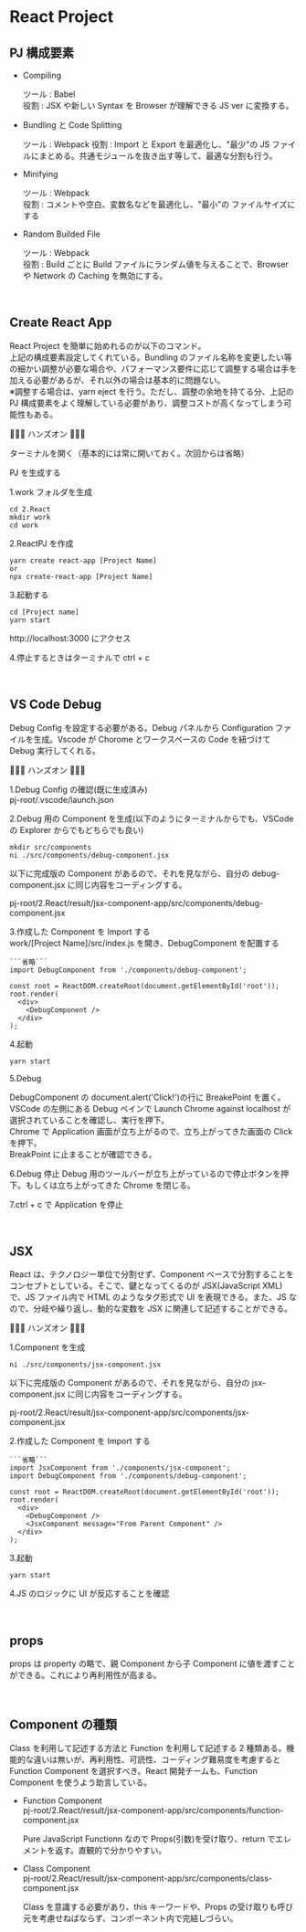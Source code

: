 # React Project

## PJ 構成要素

- Compiling

  ツール : Babel  
  役割 : JSX や新しい Syntax を Browser が理解できる JS ver に変換する。

- Bundling と Code Splitting

  ツール : Webpack
  役割 : Import と Export を最適化し、"最少"の JS ファイルにまとめる。共通モジュールを抜き出す等して、最適な分割も行う。

- Minifying

  ツール : Webpack  
  役割 : コメントや空白、変数名などを最適化し、"最小"の ファイルサイズにする

- Random Builded File

  ツール : Webpack  
  役割 : Build ごとに Build ファイルにランダム値を与えることで、Browser や Network の Caching を無効にする。

<br/>

## Create React App

React Project を簡単に始めれるのが以下のコマンド。  
上記の構成要素設定してくれている。Bundling のファイル名称を変更したい等の細かい調整が必要な場合や、パフォーマンス要件に応じて調整する場合は手を加える必要があるが、それ以外の場合は基本的に問題ない。  
※調整する場合は、yarn eject を行う。ただし、調整の余地を持てる分、上記の PJ 構成要素をよく理解している必要があり、調整コストが高くなってしまう可能性もある。

👨🏽‍💻 ハンズオン 👨🏽‍💻

ターミナルを開く（基本的には常に開いておく。次回からは省略）

PJ を生成する

1.work フォルダを生成

```
cd 2.React
mkdir work
cd work
```

2.ReactPJ を作成

```
yarn create react-app [Project Name]
or
npx create-react-app [Project Name]
```

3.起動する

```
cd [Project name]
yarn start
```

http://localhost:3000 にアクセス

4.停止するときはターミナルで ctrl + c

<br/>

## VS Code Debug

Debug Config を設定する必要がある。Debug パネルから Configuration ファイルを生成。Vscode が Chorome とワークスペースの Code を紐づけて Debug 実行してくれる。

👨🏽‍💻 ハンズオン 👨🏽‍💻

1.Debug Config の確認(既に生成済み)  
pj-root/.vscode/launch.json

2.Debug 用の Component を生成(以下のようにターミナルからでも、VSCode の Explorer からでもどちらでも良い)

```
mkdir src/components
ni ./src/components/debug-component.jsx
```

以下に完成版の Component があるので、それを見ながら、自分の debug-component.jsx に同じ内容をコーディングする。

pj-root/2.React/result/jsx-component-app/src/components/debug-component.jsx

3.作成した Component を Import する  
work/[Project Name]/src/index.js を開き、DebugComponent を配置する

````
```省略```
import DebugComponent from './components/debug-component';

const root = ReactDOM.createRoot(document.getElementById('root'));
root.render(
  <div>
    <DebugComponent />
  </div>
);
````

4.起動

```
yarn start
```

5.Debug

DebugComponent の document.alert('Click!')の行に BreakePoint を置く。  
VSCode の左側にある Debug ペインで Launch Chrome against localhost が選択されていることを確認し、実行を押下。  
Chrome で Application 画面が立ち上がるので、立ち上がってきた画面の Click を押下。  
BreakPoint に止まることが確認できる。

6.Debug 停止
Debug 用のツールバーが立ち上がっているので停止ボタンを押下。もしくは立ち上がってきた Chrome を閉じる。

7.ctrl + c で Application を停止

<br/>

## JSX

React は、テクノロジー単位で分割せず、Component ベースで分割することをコンセプトとしている。そこで、鍵となってくるのが JSX(JavaScript XML)で、JS ファイル内で HTML のようなタグ形式で UI を表現できる。また、JS なので、分岐や繰り返し、動的な変数を JSX に関連して記述することができる。

👨🏽‍💻 ハンズオン 👨🏽‍💻

1.Component を生成

```
ni ./src/components/jsx-component.jsx
```

以下に完成版の Component があるので、それを見ながら、自分の jsx-component.jsx に同じ内容をコーディングする。

pj-root/2.React/result/jsx-component-app/src/components/jsx-component.jsx

2.作成した Component を Import する

````
```省略```
import JsxComponent from './components/jsx-component';
import DebugComponent from './components/debug-component';

const root = ReactDOM.createRoot(document.getElementById('root'));
root.render(
  <div>
    <DebugComponent />
    <JsxComponent message="From Parent Component" />
  </div>
);
````

3.起動

```
yarn start
```

4.JS のロジックに UI が反応することを確認

<br/>

## props

props は property の略で、親 Component から子 Component に値を渡すことができる。これにより再利用性が高まる。

<br/>

## Component の種類

Class を利用して記述する方法と Function を利用して記述する 2 種類ある。機能的な違いは無いが、再利用性、可読性、コーディング難易度を考慮すると Function Component を選択すべき。React 開発チームも、Function Component を使うよう助言している。

- Function Component  
  pj-root/2.React/result/jsx-component-app/src/components/function-component.jsx

  Pure JavaScript Functionn なので Props(引数)を受け取り、return でエレメントを返す。直観的で分かりやすい。

- Class Component  
  pj-root/2.React/result/jsx-component-app/src/components/class-component.jsx

  Class を意識する必要があり、this キーワードや、Props の受け取りも呼び元を考慮せねばならず、コンポーネント内で完結しづらい。
